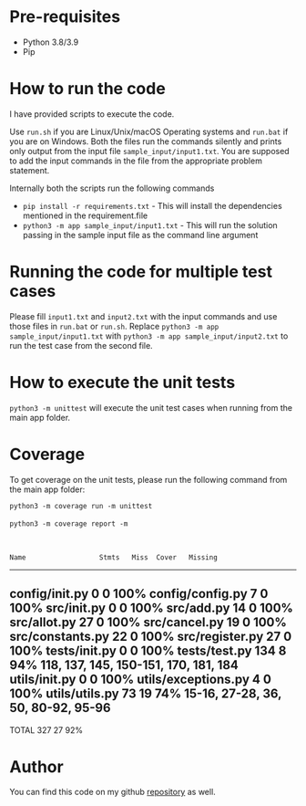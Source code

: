 # Pre-requisites
* Python 3.8/3.9
* Pip

# How to run the code

I have provided scripts to execute the code. 

Use `run.sh` if you are Linux/Unix/macOS Operating systems and `run.bat` if you are on Windows.  Both the files run the commands silently and prints only output from the input file `sample_input/input1.txt`. You are supposed to add the input commands in the file from the appropriate problem statement. 

Internally both the scripts run the following commands 

* `pip install -r requirements.txt` - This will install the dependencies mentioned in the requirement.file
* `python3 -m app sample_input/input1.txt` - This will run the solution passing in the sample input file as the command line argument

# Running the code for multiple test cases

Please fill `input1.txt` and `input2.txt` with the input commands and use those files in `run.bat` or `run.sh`. Replace `python3 -m app sample_input/input1.txt` with `python3 -m app sample_input/input2.txt` to run the test case from the second file. 

# How to execute the unit tests

`python3 -m unittest` will execute the unit test cases when running from the main app folder.

# Coverage

To get coverage on the unit tests, please run the following command from the main app folder:

`python3 -m coverage run -m unittest`</br></br>
`python3 -m coverage report -m`
    
</br>
    
    Name                  Stmts   Miss  Cover   Missing
---------------------------------------------------
config/__init__.py        0      0   100%
config/config.py          7      0   100%
src/__init__.py           0      0   100%
src/add.py               14      0   100%
src/allot.py             27      0   100%
src/cancel.py            19      0   100%
src/constants.py         22      0   100%
src/register.py          27      0   100%
tests/__init__.py         0      0   100%
tests/test.py           134      8    94%   118, 137, 145, 150-151, 170, 181, 184
utils/__init__.py         0      0   100%
utils/exceptions.py       4      0   100%
utils/utils.py           73     19    74%   15-16, 27-28, 36, 50, 80-92, 95-96
---------------------------------------------------
TOTAL                   327     27    92%


# Author

You can find this code on my github <a href="https://github.com/SectumPsempra/command-line-app">repository</a> as well.
